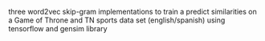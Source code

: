 three word2vec skip-gram implementations to train a predict similarities on a Game of Throne and TN sports data set (english/spanish) using tensorflow and gensim library
